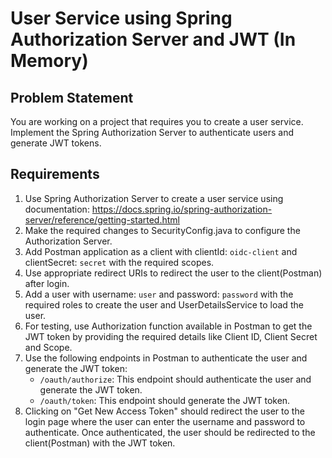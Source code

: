 # User Service using Spring Authorization Server and JWT (In Memory)

## Problem Statement

You are working on a project that requires you to create a user service. Implement the Spring Authorization Server to authenticate users and generate JWT tokens. 

## Requirements
1. Use Spring Authorization Server to create a user service using documentation: https://docs.spring.io/spring-authorization-server/reference/getting-started.html
2. Make the required changes to SecurityConfig.java to configure the Authorization Server.
3. Add Postman application as a client with clientId: `oidc-client` and clientSecret: `secret` with the required scopes.
4. Use appropriate redirect URIs to redirect the user to the client(Postman) after login.
5. Add a user with username: `user` and password: `password` with the required roles to create the user and UserDetailsService to load the user.
6. For testing, use Authorization function available in Postman to get the JWT token by providing the required details like Client ID, Client Secret and Scope.
7. Use the following endpoints in Postman to authenticate the user and generate the JWT token:
    - `/oauth/authorize`: This endpoint should authenticate the user and generate the JWT token.
    - `/oauth/token`: This endpoint should generate the JWT token.
8. Clicking on "Get New Access Token" should redirect the user to the login page where the user can enter the username and password to authenticate. Once authenticated, the user should be redirected to the client(Postman) with the JWT token.
